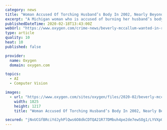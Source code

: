 ```yaml
---
category: news
title: "Woman Accused Of Torching Husband’s Body In 2002, Nearly Beyond Recognition, Arrested At Rome Hotel"
excerpt: "A Michigan woman who is accused of burning her husband’s body beyond recognition and dumping it in a blueberry patch in 2002 was arrested ... extradition process will be completed or when McCallum will arrive back in the United States to face the charges related to the murder of Roberto Caraballo,” the Eaton County Sheriff’s Office ..."
publishedDateTime: 2020-02-18T13:43:00Z
webUrl: "https://www.oxygen.com/crime-news/beverly-mccallum-wanted-in-robert-caraballo-death-arrested-in-rome"
type: article
quality: 10
heat: 10
published: false

provider:
  name: Oxygen
  domain: oxygen.com

topics:
  - AI
  - Computer Vision

images:
  - url: "https://www.oxygen.com/sites/oxygen/files/2020-02/beverly-mccallum-robert-caraballo.jpg"
    width: 1825
    height: 1217
    title: "Woman Accused Of Torching Husband’s Body In 2002, Nearly Beyond Recognition, Arrested At Rome Hotel"

secured: "jNvUCGfBRciYdJyhPlQws6O8dkCDTQA21R77DMbuh4pe2de7ewSOg1/LYVXpGvWstjgINYTA96C48+R5xHi0YOjidEaVpNY0XoZULZ8PhgVedeb1LcoR0RXMu9oA/5B5ylfGg5udA+YyRXiJMo4KNm2IPty52UHb56oc6YHY01OqvOzDzFWjCjC43EcRpoJrLxjIS48D6Uxc1BfNzf6F096MY4kl/AiWcZQJmryv6lrrZzdysqyylnLAIoh4gARJyVMiPFkz09CSEjUFkpC2MtBkf/zmH5uBaup0P6g9GRiQbCMz89Pjj2kp0ZN0uFqu;QZsxrNJIc9/ygnS1d5fz5g=="
---
```


